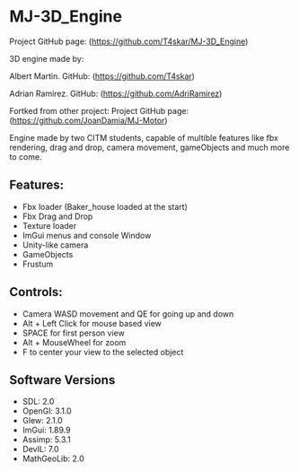 # MJ-3D_Engine

Project GitHub page: (https://github.com/T4skar/MJ-3D_Engine)


3D engine made by:

Albert Martin. GitHub: (https://github.com/T4skar)

Adrian Ramirez. GitHub: (https://github.com/AdriRamirez)

Fortked from other project: 
Project GitHub page: (https://github.com/JoanDamia/MJ-Motor)

Engine made by two CITM students, capable of multible features like fbx rendering, drag and drop, camera movement, gameObjects and much more to come.


## Features:

- Fbx loader (Baker_house loaded at the start)
- Fbx Drag and Drop
- Texture loader
- ImGui menus and console Window
- Unity-like camera
- GameObjects
- Frustum



## Controls:

- Camera WASD movement and QE for going up and down
- Alt + Left Click for mouse based view
- SPACE for first person view
- Alt + MouseWheel for zoom
- F to center your view to the selected object



## Software Versions

- SDL: 2.0
- OpenGl: 3.1.0
- Glew: 2.1.0
- ImGui: 1.89.9
- Assimp: 5.3.1
- DevIL: 7.0
- MathGeoLib: 2.0






